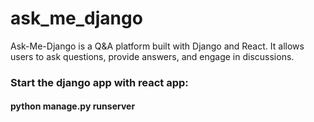 # ask_me_django

Ask-Me-Django is a Q&A platform built with Django and React. It allows users to ask questions, provide answers, and engage in discussions.


### Start the django app with react app:
#### python manage.py runserver
